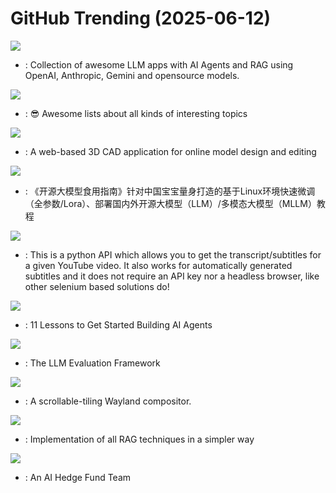 # GitHub Trending (2025-06-12)

![](https://img.shields.io/badge/Python-New%201-green?style=flat-square&logo=appveyor)
- [](https://github.comundefined): Collection of awesome LLM apps with AI Agents and RAG using OpenAI, Anthropic, Gemini and opensource models.

![](https://img.shields.io/badge/none-New%201-green?style=flat-square&logo=appveyor)
- [](https://github.comundefined): 😎 Awesome lists about all kinds of interesting topics

![](https://img.shields.io/badge/TypeScript-New%20205-green?style=flat-square&logo=appveyor)
- [](https://github.comundefined): A web-based 3D CAD application for online model design and editing

![](https://img.shields.io/badge/Jupyter%20Notebook-New%20410-green?style=flat-square&logo=appveyor)
- [](https://github.comundefined): 《开源大模型食用指南》针对中国宝宝量身打造的基于Linux环境快速微调（全参数/Lora）、部署国内外开源大模型（LLM）/多模态大模型（MLLM）教程

![](https://img.shields.io/badge/Python-New%20320-green?style=flat-square&logo=appveyor)
- [](https://github.comundefined): This is a python API which allows you to get the transcript/subtitles for a given YouTube video. It also works for automatically generated subtitles and it does not require an API key nor a headless browser, like other selenium based solutions do!

![](https://img.shields.io/badge/Jupyter%20Notebook-New%20175-green?style=flat-square&logo=appveyor)
- [](https://github.comundefined): 11 Lessons to Get Started Building AI Agents

![](https://img.shields.io/badge/Python-New%2060-green?style=flat-square&logo=appveyor)
- [](https://github.comundefined): The LLM Evaluation Framework

![](https://img.shields.io/badge/Rust-New%2064-green?style=flat-square&logo=appveyor)
- [](https://github.comundefined): A scrollable-tiling Wayland compositor.

![](https://img.shields.io/badge/Jupyter%20Notebook-New%20129-green?style=flat-square&logo=appveyor)
- [](https://github.comundefined): Implementation of all RAG techniques in a simpler way

![](https://img.shields.io/badge/Python-New%20128-green?style=flat-square&logo=appveyor)
- [](https://github.comundefined): An AI Hedge Fund Team

